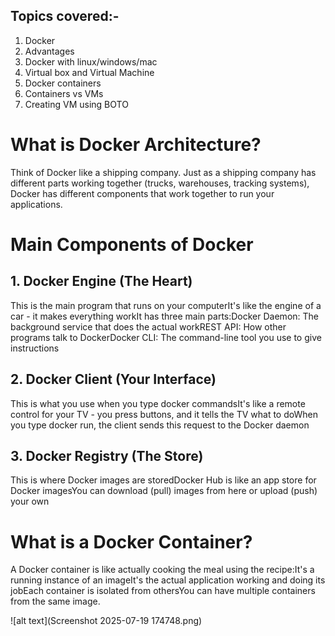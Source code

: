 ## Topics covered:-
1. Docker
2. Advantages
3. Docker with linux/windows/mac
4. Virtual box and Virtual Machine
5. Docker containers
6. Containers vs VMs
7. Creating VM using BOTO

# What is Docker Architecture?
Think of Docker like a shipping company. Just as a shipping company has different parts working together (trucks, warehouses, tracking systems), Docker has different components that work together to run your applications.
# Main Components of Docker
## 1. Docker Engine (The Heart)
This is the main program that runs on your computerIt's like the engine of a car - it makes everything workIt has three main parts:Docker Daemon: The background service that does the actual workREST API: How other programs talk to DockerDocker CLI: The command-line tool you use to give instructions
## 2. Docker Client (Your Interface)
This is what you use when you type docker commandsIt's like a remote control for your TV - you press buttons, and it tells the TV what to doWhen you type docker run, the client sends this request to the Docker daemon
## 3. Docker Registry (The Store)
This is where Docker images are storedDocker Hub is like an app store for Docker imagesYou can download (pull) images from here or upload (push) your own
# What is a Docker Container?
A Docker container is like actually cooking the meal using the recipe:It's a running instance of an imageIt's the actual application working and doing its jobEach container is isolated from othersYou can have multiple containers from the same image.

![alt text](Screenshot 2025-07-19 174748.png)
